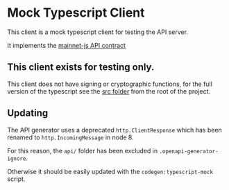 # Mock Typescript Client

This client is a mock typescript client for testing the API server.

It implements the [mainnet-js API contract](../../../mainnet-js/swagger/v1/api.yml)

## This client exists for testing only.

This client does not have signing or cryptographic functions, for the full version of the typescript
see the [src folder](../../../src/) from the root of the project.

## Updating

The API generator uses a deprecated `http.ClientResponse` which has been renamed to `http.IncomingMessage` in node 8.

For this reason, the `api/` folder has been excluded in `.openapi-generator-ignore`.

Otherwise it should be easily updated with the `codegen:typescript-mock` script.
